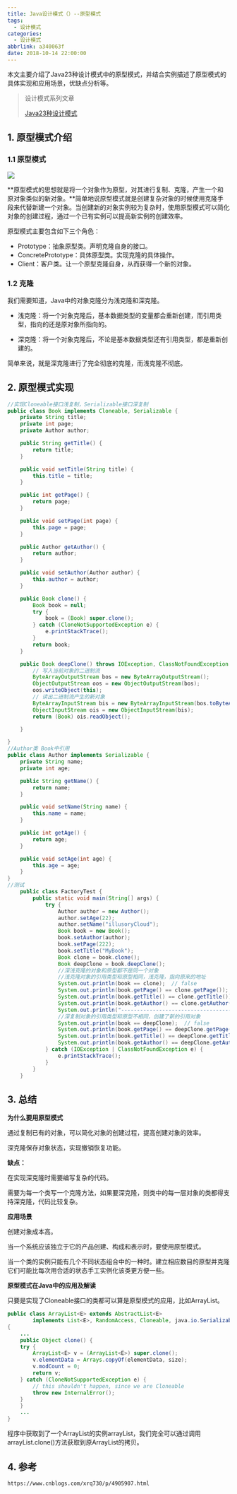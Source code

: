 ```yaml
---
title: Java设计模式（）--原型模式
tags:
  - 设计模式
categories:
  - 设计模式
abbrlink: a340063f
date: 2018-10-14 22:00:00
---
```


本文主要介绍了Java23种设计模式中的原型模式，并结合实例描述了原型模式的具体实现和应用场景，优缺点分析等。

<!--more-->

> 设计模式系列文章
>
> [Java23种设计模式](https://www.lixueduan.com/categories/%E8%AE%BE%E8%AE%A1%E6%A8%A1%E5%BC%8F/)

## 1. 原型模式介绍

### 1.1 原型模式

![](https://github.com/illusorycloud/illusorycloud.github.io/raw/hexo/myImages/design_pattern/four-prototype.gif)

**原型模式的思想就是将一个对象作为原型，对其进行复制、克隆，产生一个和原对象类似的新对象。**简单地说原型模式就是创建复杂对象的时候使用克隆手段来代替新建一个对象。当创建新的对象实例较为复杂时，使用原型模式可以简化对象的创建过程，通过一个已有实例可以提高新实例的创建效率。

 原型模式主要包含如下三个角色：

* Prototype：抽象原型类。声明克隆自身的接口。 
* ConcretePrototype：具体原型类。实现克隆的具体操作。 
* Client：客户类。让一个原型克隆自身，从而获得一个新的对象。

### 1.2 克隆

我们需要知道，Java中的对象克隆分为浅克隆和深克隆。

* 浅克隆：将一个对象克隆后，基本数据类型的变量都会重新创建，而引用类型，指向的还是原对象所指向的。

* 深克隆：将一个对象克隆后，不论是基本数据类型还有引用类型，都是重新创建的。

简单来说，就是深克隆进行了完全彻底的克隆，而浅克隆不彻底。



## 2. 原型模式实现

```java
//实现Cloneable接口浅复制，Serializable接口深复制
public class Book implements Cloneable, Serializable {
    private String title;
    private int page;
    private Author author;

    public String getTitle() {
        return title;
    }

    public void setTitle(String title) {
        this.title = title;
    }

    public int getPage() {
        return page;
    }

    public void setPage(int page) {
        this.page = page;
    }

    public Author getAuthor() {
        return author;
    }

    public void setAuthor(Author author) {
        this.author = author;
    }

    public Book clone() {
        Book book = null;
        try {
            book = (Book) super.clone();
        } catch (CloneNotSupportedException e) {
            e.printStackTrace();
        }
        return book;
    }

    public Book deepClone() throws IOException, ClassNotFoundException {
        // 写入当前对象的二进制流
        ByteArrayOutputStream bos = new ByteArrayOutputStream();
        ObjectOutputStream oos = new ObjectOutputStream(bos);
        oos.writeObject(this);
        // 读出二进制流产生的新对象
        ByteArrayInputStream bis = new ByteArrayInputStream(bos.toByteArray());
        ObjectInputStream ois = new ObjectInputStream(bis);
        return (Book) ois.readObject();

    }

}
//Author类 Book中引用
public class Author implements Serializable {
    private String name;
    private int age;

    public String getName() {
        return name;
    }

    public void setName(String name) {
        this.name = name;
    }

    public int getAge() {
        return age;
    }

    public void setAge(int age) {
        this.age = age;
    }
}
//测试
    public class FactoryTest {
        public static void main(String[] args) {
            try {
                Author author = new Author();
                author.setAge(22);
                author.setName("illusoryCloud");
                Book book = new Book();
                book.setAuthor(author);
                book.setPage(222);
                book.setTitle("MyBook");
                Book clone = book.clone();
                Book deepClone = book.deepClone();
                //深浅克隆的对象和原型都不是同一个对象
                //浅克隆对象的引用类型和原型相同，浅克隆，指向原来的地址
                System.out.println(book == clone);  // false
                System.out.println(book.getPage() == clone.getPage());   // true
                System.out.println(book.getTitle() == clone.getTitle());  // true
                System.out.println(book.getAuthor() == clone.getAuthor()); // true
                System.out.println("--------------------------------------");
                //深复制对象的引用类型和原型不相同，创建了新的引用对象
                System.out.println(book == deepClone);  // false
                System.out.println(book.getPage() == deepClone.getPage());   // true
                System.out.println(book.getTitle() == deepClone.getTitle());   // false
                System.out.println(book.getAuthor() == deepClone.getAuthor());   // false
            } catch (IOException | ClassNotFoundException e) {
                e.printStackTrace();
            }
        }
    }
```

## 3. 总结

**为什么要用原型模式**

通过复制已有的对象，可以简化对象的创建过程，提高创建对象的效率。

深克隆保存对象状态，实现撤销恢复功能。

**缺点：**

在实现深克隆时需要编写复杂的代码。

需要为每一个类写一个克隆方法，如果要深克隆，则类中的每一层对象的类都得支持深克隆，代码比较复杂。

**应用场景**

创建对象成本高。

当一个系统应该独立于它的产品创建、构成和表示时，要使用原型模式。

当一个类的实例只能有几个不同状态组合中的一种时。建立相应数目的原型并克隆它们可能比每次用合适的状态手工实例化该类更方便一些。

**原型模式在Java中的应用及解读**

只要是实现了Cloneable接口的类都可以算是原型模式的应用，比如ArrayList。

```java
public class ArrayList<E> extends AbstractList<E>
        implements List<E>, RandomAccess, Cloneable, java.io.Serializable
{
    ...
    public Object clone() {
    try {
        ArrayList<E> v = (ArrayList<E>) super.clone();
        v.elementData = Arrays.copyOf(elementData, size);
        v.modCount = 0;
        return v;
    } catch (CloneNotSupportedException e) {
        // this shouldn't happen, since we are Cloneable
        throw new InternalError();
    }
    }
    ...
}
```

程序中获取到了一个ArrayList的实例arrayList，我们完全可以通过调用arrayList.clone()方法获取到原ArrayList的拷贝。

## 4. 参考

`https://www.cnblogs.com/xrq730/p/4905907.html`